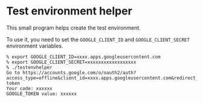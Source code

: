 # Test environment helper

This small program helps create the test environment.

To use it, you need to set the `GOOGLE_CLIENT_ID` and `GOOGLE_CLIENT_SECRET` environment variables.

```shell
% export GOOGLE_CLIENT_ID=xxxx.apps.googleusercontent.com
% export GOOGLE_CLIENT_SECRET=xxxxxxxxxxxxxxxxxx
% ./testenvhelper
Go to https://accounts.google.com/o/oauth2/auth?access_type=offline&client_id=xxxx.apps.googleusercontent.com&redirect_uri=urn%3Aietf%3Awg%3Aoauth%3A2.0%3Aoob&response_type=code&scope=https%3A%2F%2Fwww.googleapis.com%2Fauth%2Fdrive&state=state-token
Your code: xxxxxx
GOOGLE_TOKEN value: xxxxxx
```